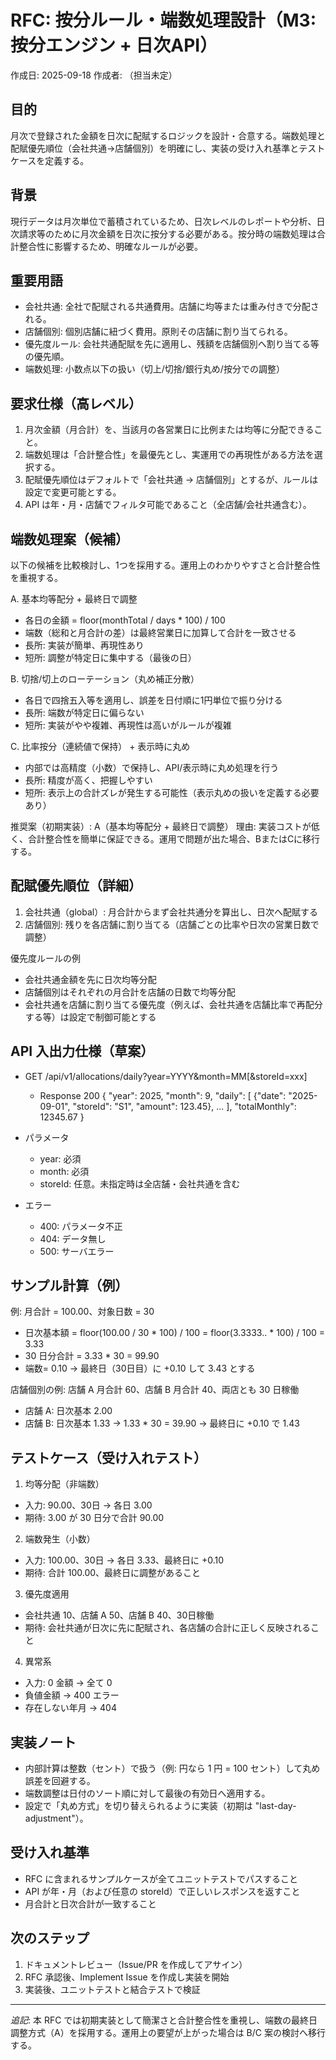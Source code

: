 # RFC: 按分ルール・端数処理設計（M3: 按分エンジン + 日次API）

作成日: 2025-09-18
作成者: （担当未定）

## 目的
月次で登録された金額を日次に配賦するロジックを設計・合意する。端数処理と配賦優先順位（会社共通→店舗個別）を明確にし、実装の受け入れ基準とテストケースを定義する。

## 背景
現行データは月次単位で蓄積されているため、日次レベルのレポートや分析、日次請求等のために月次金額を日次に按分する必要がある。按分時の端数処理は合計整合性に影響するため、明確なルールが必要。

## 重要用語
- 会社共通: 全社で配賦される共通費用。店舗に均等または重み付きで分配される。
- 店舗個別: 個別店舗に紐づく費用。原則その店舗に割り当てられる。
- 優先度ルール: 会社共通配賦を先に適用し、残額を店舗個別へ割り当てる等の優先順。
- 端数処理: 小数点以下の扱い（切上/切捨/銀行丸め/按分での調整）

## 要求仕様（高レベル）
1. 月次金額（月合計）を、当該月の各営業日に比例または均等に分配できること。
2. 端数処理は「合計整合性」を最優先とし、実運用での再現性がある方法を選択する。
3. 配賦優先順位はデフォルトで「会社共通 → 店舗個別」とするが、ルールは設定で変更可能とする。
4. API は年・月・店舗でフィルタ可能であること（全店舗/会社共通含む）。

## 端数処理案（候補）
以下の候補を比較検討し、1つを採用する。運用上のわかりやすさと合計整合性を重視する。

A. 基本均等配分 + 最終日で調整
- 各日の金額 = floor(monthTotal / days * 100) / 100
- 端数（総和と月合計の差）は最終営業日に加算して合計を一致させる
- 長所: 実装が簡単、再現性あり
- 短所: 調整が特定日に集中する（最後の日）

B. 切捨/切上のローテーション（丸め補正分散）
- 各日で四捨五入等を適用し、誤差を日付順に1円単位で振り分ける
- 長所: 端数が特定日に偏らない
- 短所: 実装がやや複雑、再現性は高いがルールが複雑

C. 比率按分（連続値で保持） + 表示時に丸め
- 内部では高精度（小数）で保持し、API/表示時に丸め処理を行う
- 長所: 精度が高く、把握しやすい
- 短所: 表示上の合計ズレが発生する可能性（表示丸めの扱いを定義する必要あり）

推奨案（初期実装）: A（基本均等配分 + 最終日で調整）
理由: 実装コストが低く、合計整合性を簡単に保証できる。運用で問題が出た場合、BまたはCに移行する。

## 配賦優先順位（詳細）
1. 会社共通（global）: 月合計からまず会社共通分を算出し、日次へ配賦する
2. 店舗個別: 残りを各店舗に割り当てる（店舗ごとの比率や日次の営業日数で調整）

優先度ルールの例
- 会社共通金額を先に日次均等分配
- 店舗個別はそれぞれの月合計を店舗の日数で均等分配
- 会社共通を店舗に割り当てる優先度（例えば、会社共通を店舗比率で再配分する等）は設定で制御可能とする

## API 入出力仕様（草案）
- GET /api/v1/allocations/daily?year=YYYY&month=MM[&storeId=xxx]
  - Response 200
  {
    "year": 2025,
    "month": 9,
    "daily": [
      {"date": "2025-09-01", "storeId": "S1", "amount": 123.45},
      ...
    ],
    "totalMonthly": 12345.67
  }

- パラメータ
  - year: 必須
  - month: 必須
  - storeId: 任意。未指定時は全店舗・会社共通を含む

- エラー
  - 400: パラメータ不正
  - 404: データ無し
  - 500: サーバエラー

## サンプル計算（例）
例: 月合計 = 100.00、対象日数 = 30
- 日次基本額 = floor(100.00 / 30 * 100) / 100 = floor(3.3333.. * 100) / 100 = 3.33
- 30 日分合計 = 3.33 * 30 = 99.90
- 端数= 0.10 → 最終日（30日目）に +0.10 して 3.43 とする

店舗個別の例: 店舗 A 月合計 60、店舗 B 月合計 40、両店とも 30 日稼働
- 店舗 A: 日次基本 2.00
- 店舗 B: 日次基本 1.33 → 1.33 * 30 = 39.90 → 最終日に +0.10 で 1.43

## テストケース（受け入れテスト）
1. 均等分配（非端数）
- 入力: 90.00、30日 → 各日 3.00
- 期待: 3.00 が 30 日分で合計 90.00

2. 端数発生（小数）
- 入力: 100.00、30日 → 各日 3.33、最終日に +0.10
- 期待: 合計 100.00、最終日に調整があること

3. 優先度適用
- 会社共通 10、店舗 A 50、店舗 B 40、30日稼働
- 期待: 会社共通が日次に先に配賦され、各店舗の合計に正しく反映されること

4. 異常系
- 入力: 0 金額 → 全て 0
- 負値金額 → 400 エラー
- 存在しない年月 → 404

## 実装ノート
- 内部計算は整数（セント）で扱う（例: 円なら 1 円 = 100 セント）して丸め誤差を回避する。
- 端数調整は日付のソート順に対して最後の有効日へ適用する。
- 設定で「丸め方式」を切り替えられるように実装（初期は "last-day-adjustment"）。

## 受け入れ基準
- RFC に含まれるサンプルケースが全てユニットテストでパスすること
- API が年・月（および任意の storeId）で正しいレスポンスを返すこと
- 月合計と日次合計が一致すること

## 次のステップ
1. ドキュメントレビュー（Issue/PR を作成してアサイン）
2. RFC 承認後、Implement Issue を作成し実装を開始
3. 実装後、ユニットテストと結合テストで検証

---

*追記*: 本 RFC では初期実装として簡潔さと合計整合性を重視し、端数の最終日調整方式（A）を採用する。運用上の要望が上がった場合は B/C 案の検討へ移行する。